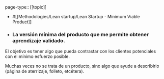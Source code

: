 page-type:: [[topic]]

- #[[Methodologies/Lean startup/Lean Startup - Minimum Viable Product]]

- ### La versión mínima del producto que me permite obtener aprendizaje validado.

El objetivo es tener algo que pueda contrastar con los clientes potenciales con el mínimo esfuerzo posible.

Muchas veces no se trata de un producto, sino algo que ayude a describirlo (página de aterrizaje, folleto, etcétera).



